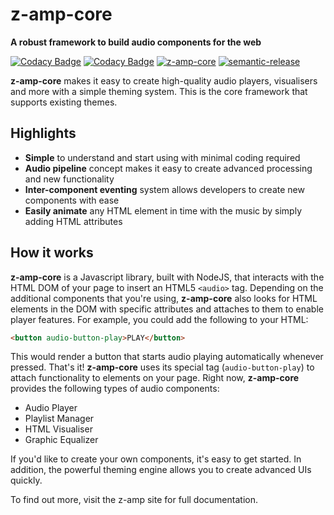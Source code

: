 # z-amp-core

**A robust framework to build audio components for the web**

[![Codacy Badge](https://app.codacy.com/project/badge/Grade/d82fa0f8dff24cf9833c6e818f814543)](https://www.codacy.com/bb/zyrous/z-amp-core/dashboard?utm_source=mason_zyrous@bitbucket.org&amp;utm_medium=referral&amp;utm_content=zyrous/z-amp-core&amp;utm_campaign=Badge_Grade)
[![Codacy Badge](https://app.codacy.com/project/badge/Coverage/d82fa0f8dff24cf9833c6e818f814543)](https://www.codacy.com/bb/zyrous/z-amp-core/dashboard?utm_source=mason_zyrous@bitbucket.org&utm_medium=referral&utm_content=zyrous/z-amp-core&utm_campaign=Badge_Coverage)
[![z-amp-core](https://img.shields.io/endpoint?url=https://dashboard.cypress.io/badge/detailed/b42gr3/master&style=flat&logo=cypress)](https://dashboard.cypress.io/projects/b42gr3/runs)
[![semantic-release](https://img.shields.io/badge/%20%20%F0%9F%93%A6%F0%9F%9A%80-semantic--release-e10079.svg)](https://github.com/semantic-release/semantic-release)

**z-amp-core** makes it easy to create high-quality audio players, visualisers and more with a simple theming system. This is the core framework that supports existing themes.

## Highlights
- **Simple** to understand and start using with minimal coding required
- **Audio pipeline** concept makes it easy to create advanced processing and new functionality
- **Inter-component eventing** system allows developers to create new components with ease
- **Easily animate** any HTML element in time with the music by simply adding HTML attributes

## How it works
**z-amp-core** is a Javascript library, built with NodeJS, that interacts with the HTML DOM of your page to insert an HTML5 `<audio>` tag. Depending on the additional components that you're using, **z-amp-core** also looks for HTML elements in the DOM with specific attributes and attaches to them to enable player features. For example, you could add the following to your HTML:
```html
<button audio-button-play>PLAY</button>
```
This would render a button that starts audio playing automatically whenever pressed. That's it! **z-amp-core** uses its special tag (`audio-button-play`) to attach functionality to elements on your page.
Right now, **z-amp-core** provides the following types of audio components:

- Audio Player
- Playlist Manager
- HTML Visualiser
- Graphic Equalizer

If you'd like to create your own components, it's easy to get started. In addition, the powerful theming engine allows you to create advanced UIs quickly.

To find out more, visit the z-amp site for full documentation.